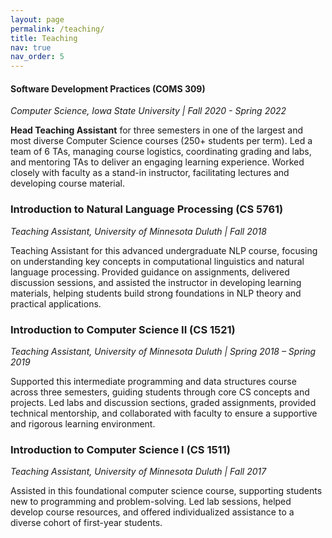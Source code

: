 ```yaml
---
layout: page
permalink: /teaching/
title: Teaching
nav: true
nav_order: 5
---
```


#### Software Development Practices (COMS 309)   
*Computer Science, Iowa State University | Fall 2020 - Spring 2022*

**Head Teaching Assistant** for three semesters in one of the largest and most diverse Computer Science courses (250+ students per term). Led a team of 6 TAs, managing course logistics, coordinating grading and labs, and mentoring TAs to deliver an engaging learning experience. Worked closely with faculty as a stand-in instructor, facilitating lectures and developing course material.

### Introduction to Natural Language Processing (CS 5761)  
*Teaching Assistant, University of Minnesota Duluth | Fall 2018*

Teaching Assistant for this advanced undergraduate NLP course, focusing on understanding key concepts in computational linguistics and natural language processing. Provided guidance on assignments, delivered discussion sessions, and assisted the instructor in developing learning materials, helping students build strong foundations in NLP theory and practical applications.

### Introduction to Computer Science II (CS 1521)  
*Teaching Assistant, University of Minnesota Duluth | Spring 2018 – Spring 2019*

Supported this intermediate programming and data structures course across three semesters, guiding students through core CS concepts and projects. Led labs and discussion sections, graded assignments, provided technical mentorship, and collaborated with faculty to ensure a supportive and rigorous learning environment.

### Introduction to Computer Science I (CS 1511)  
*Teaching Assistant, University of Minnesota Duluth | Fall 2017*

Assisted in this foundational computer science course, supporting students new to programming and problem-solving. Led lab sessions, helped develop course resources, and offered individualized assistance to a diverse cohort of first-year students.
